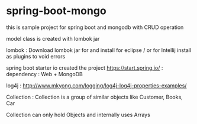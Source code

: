 # spring-boot-mongo
this is sample project for spring boot and mongodb with CRUD operation

model class is created with lombok jar

lombok : Download lombok jar for and install for eclipse / or for Intellij install as plugins to void errors

spring boot starter io created the project https://start.spring.io/ : dependency : Web + MongoDB


log4j : http://www.mkyong.com/logging/log4j-log4j-properties-examples/



Collection : Collection is a group of similar objects like Customer, Books, Car

Collection can only hold Objects and internally uses Arrays